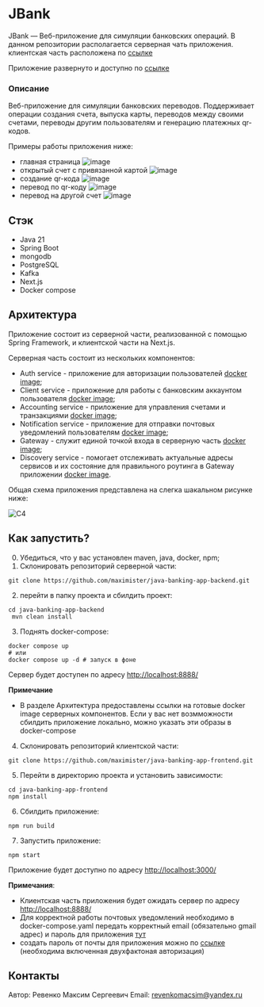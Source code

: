 # JBank
JBank — Веб-приложение для симуляции банковских операций.
В данном репозитории располагается серверная чать приложения. клиентская часть расположена по [ссылке](https://github.com/maximister/java-banking-app-frontend)

Приложение развернуто и доступно по [ссылке](http://51.250.23.163:3000/)

### Описание
Веб-приложение для симуляции банковских переводов. Поддерживает операции создания счета, выпуска карты, переводов между своими счетами, переводы другим пользователям и генерацию платежных qr-кодов.

Примеры работы приложения ниже:
- главная страница
![image](https://github.com/user-attachments/assets/7b4fc243-c31e-4f20-aed8-528a0336139d)
- открытый счет с привязанной картой
![image](https://github.com/user-attachments/assets/c9d99022-6c2c-4d6b-b989-f9cb1370f97c)
- создание qr-кода
![image](https://github.com/user-attachments/assets/95980753-583a-4f5f-becc-38499d88b999)
- перевод по qr-коду
![image](https://github.com/user-attachments/assets/b83769a4-1325-40a1-85a8-b49883a73b52)
- перевод на другой счет
![image](https://github.com/user-attachments/assets/4dfb2058-82fe-49cc-ab45-b41778267d88)

## Стэк
- Java 21
- Spring Boot
- mongodb
- PostgreSQL
- Kafka
- Next.js
- Docker compose

## Архитектура
Приложение состоит из серверной части, реализованной с помощью Spring Framework, и клиентской части на Next.js.

Серверная часть состоит из нескольких компонентов:
- Auth service - приложение для авторизации пользователей [docker image](https://hub.docker.com/repository/docker/maximister/jbank-backend-auth-service);
- Client service - приложение для работы с банковским  аккаунтом пользователя [docker image](https://hub.docker.com/repository/docker/maximister/jbank-backend-client-service/general);
- Accounting service - приложение для управления счетами и транзакциями [docker image](https://hub.docker.com/repository/docker/maximister/jbank-backend-accounting-service);
- Notification service - приложение для отправки почтовых уведомлений пользователям [docker image](https://hub.docker.com/repository/docker/maximister/jbank-backend-notification-service);
- Gateway - служит единой точкой входа в серверную часть [docker image](https://hub.docker.com/repository/docker/maximister/jbank-backend-gateway/general);
- Discovery service - помогает отслеживать актуальные адресы сервисов и их состояние для правильного роутинга в Gateway приложении [docker image](https://hub.docker.com/repository/docker/maximister/jbank-backend-discovery/general).

Общая схема приложения представлена на слегка шакальном рисунке ниже:

![C4](https://github.com/user-attachments/assets/3d612da7-3af4-4e5d-9e22-341b62ea4352)

  
## Как запустить?
0) Убедиться, что у вас установлен maven, java, docker, npm;
1) Склонировать репозиторий серверной части:
```
git clone https://github.com/maximister/java-banking-app-backend.git
```
2) перейти в папку проекта и сбилдить проект:
```
cd java-banking-app-backend
 mvn clean install
```
3) Поднять docker-compose:
```
docker compose up
# или
docker compose up -d # запуск в фоне
```
Сервер будет доступен по адресу [http://localhost:8888/](http://localhost:8888/)

**Примечание**
- В разделе Архитектура предоставлены ссылки на готовые docker image серверных компонентов. Если у вас нет возмможности сбилдить приложение локально, можно указать эти образы в docker-compose

4) Склонировать репозиторий клиентской части:
```
git clone https://github.com/maximister/java-banking-app-frontend.git
```
5) Перейти в директорию проекта и установить зависимости:
```
cd java-banking-app-frontend
npm install
```
6) Сбилдить приложение:
```
npm run build
```
7) Запустить приложение:
```
npm start
```
Приложение будет доступно по адресу [http://localhost:3000/](http://localhost:3000/)

**Примечания**:
* Клиентская часть приложения будет ожидать сервер по адресу [http://localhost:8888/](http://localhost:8888/)
* Для корректной работы почтовых уведомлений необходимо в docker-compose.yaml передать корректный email (обязательно gmail адрес) и пароль для приложения [тут](https://github.com/maximister/java-banking-app-backend/blob/master/docker-compose.yml#L191)
* создать пароль от почты для приложения можно по [ссылке](https://myaccount.google.com/apppasswords) (необходима включенная двухфактоная авторизация)

## Контакты
Автор: Ревенко Максим Сергеевич
Email: [revenkomacsim@yandex.ru](mailto:revenkomacsim@yandex.ru)
